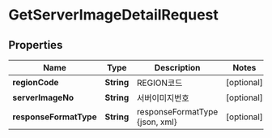 
# GetServerImageDetailRequest

## Properties
Name | Type | Description | Notes
------------ | ------------- | ------------- | -------------
**regionCode** | **String** | REGION코드 |  [optional]
**serverImageNo** | **String** | 서버이미지번호 |  [optional]
**responseFormatType** | **String** | responseFormatType {json, xml} |  [optional]




